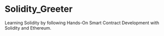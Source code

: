 # Solidity_Greeter
Learning Solidity by following Hands-On Smart Contract Development with Solidity and Ethereum. 
